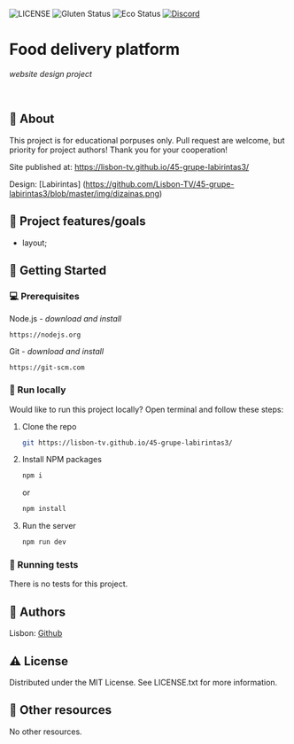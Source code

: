 ![LICENSE](https://img.shields.io/badge/license-MIT-blue.svg?style=flat-square)
![Gluten Status](https://img.shields.io/badge/Gluten-Free-green.svg)
![Eco Status](https://img.shields.io/badge/ECO-Friendly-green.svg)
[![Discord](https://discord.com/api/guilds/571393319201144843/widget.png)](https://discord.gg/dRwW4rw)

# Food delivery platform

_website design project_

<br>

## 🌟 About

This project is for educational porpuses only. Pull request are welcome, but priority for project authors! Thank you for your cooperation!

Site published at: https://lisbon-tv.github.io/45-grupe-labirintas3/

Design: [Labirintas] (https://github.com/Lisbon-TV/45-grupe-labirintas3/blob/master/img/dizainas.png)

## 🎯 Project features/goals

-   layout;

## 🧰 Getting Started

### 💻 Prerequisites

Node.js - _download and install_

```
https://nodejs.org
```

Git - _download and install_

```
https://git-scm.com
```

### 🏃 Run locally

Would like to run this project locally? Open terminal and follow these steps:

1. Clone the repo
    ```sh
    git https://lisbon-tv.github.io/45-grupe-labirintas3/
    ```
2. Install NPM packages
    ```sh
    npm i
    ```
    or
    ```sh
    npm install
    ```
3. Run the server
    ```sh
    npm run dev
    ```

### 🧪 Running tests

There is no tests for this project.

## 🎅 Authors

Lisbon: [Github](https://github.com/Lisbon-TV)

## ⚠️ License

Distributed under the MIT License. See LICENSE.txt for more information.

## 🔗 Other resources

No other resources.